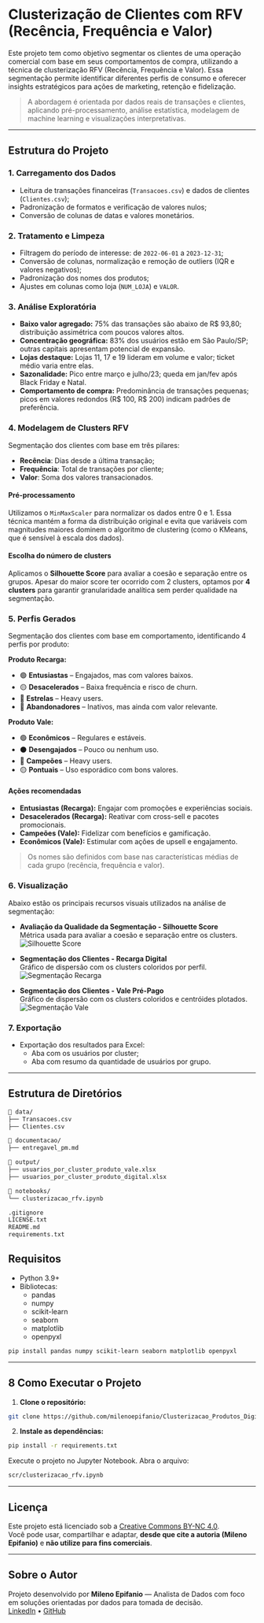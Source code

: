 ﻿# Clusterização de Clientes com RFV (Recência, Frequência e Valor)

Este projeto tem como objetivo segmentar os clientes de uma operação comercial com base em seus comportamentos de compra, utilizando a técnica de clusterização RFV (Recência, Frequência e Valor). Essa segmentação permite identificar diferentes perfis de consumo e oferecer insights estratégicos para ações de marketing, retenção e fidelização.

> A abordagem é orientada por dados reais de transações e clientes, aplicando pré-processamento, análise estatística, modelagem de machine learning e visualizações interpretativas.

---

## Estrutura do Projeto

### 1. **Carregamento dos Dados**
- Leitura de transações financeiras (`Transacoes.csv`) e dados de clientes (`Clientes.csv`);
- Padronização de formatos e verificação de valores nulos;
- Conversão de colunas de datas e valores monetários.

### 2. **Tratamento e Limpeza**
- Filtragem do período de interesse: de `2022-06-01` a `2023-12-31`;
- Conversão de colunas, normalização e remoção de outliers (IQR e valores negativos);
- Padronização dos nomes dos produtos;
- Ajustes em colunas como loja (`NUM_LOJA`) e `VALOR`.

### 3. **Análise Exploratória**
- **Baixo valor agregado:** 75% das transações são abaixo de R$ 93,80; distribuição assimétrica com poucos valores altos.
- **Concentração geográfica:** 83% dos usuários estão em São Paulo/SP; outras capitais apresentam potencial de expansão.
- **Lojas destaque:** Lojas 11, 17 e 19 lideram em volume e valor; ticket médio varia entre elas.
- **Sazonalidade:** Pico entre março e julho/23; queda em jan/fev após Black Friday e Natal.
- **Comportamento de compra:** Predominância de transações pequenas; picos em valores redondos (R$ 100, R$ 200) indicam padrões de preferência.

### 4. Modelagem de Clusters RFV

Segmentação dos clientes com base em três pilares:

- **Recência**: Dias desde a última transação;
- **Frequência**: Total de transações por cliente;
- **Valor**: Soma dos valores transacionados.

#### Pré-processamento
Utilizamos o `MinMaxScaler` para normalizar os dados entre 0 e 1. Essa técnica mantém a forma da distribuição original e evita que variáveis com magnitudes maiores dominem o algoritmo de clustering (como o KMeans, que é sensível à escala dos dados).

#### Escolha do número de clusters
Aplicamos o **Silhouette Score** para avaliar a coesão e separação entre os grupos. Apesar do maior score ter ocorrido com 2 clusters, optamos por **4 clusters** para garantir granularidade analítica sem perder qualidade na segmentação.


### 5. **Perfis Gerados**

Segmentação dos clientes com base em comportamento, identificando 4 perfis por produto:

**Produto Recarga:**
- 🟢 **Entusiastas** – Engajados, mas com valores baixos.
- 🟡 **Desacelerados** – Baixa frequência e risco de churn.
- 🔵 **Estrelas** – Heavy users.
- 🔴 **Abandonadores** – Inativos, mas ainda com valor relevante.

**Produto Vale:**
- 🟢 **Econômicos** – Regulares e estáveis.
- ⚫ **Desengajados** – Pouco ou nenhum uso.
- 🔵 **Campeões** – Heavy users.
- 🟡 **Pontuais** – Uso esporádico com bons valores.

#### Ações recomendadas

- **Entusiastas (Recarga):** Engajar com promoções e experiências sociais.
- **Desacelerados (Recarga):** Reativar com cross-sell e pacotes promocionais.
- **Campeões (Vale):** Fidelizar com benefícios e gamificação.
- **Econômicos (Vale):** Estimular com ações de upsell e engajamento.


> Os nomes são definidos com base nas características médias de cada grupo (recência, frequência e valor).

### 6. **Visualização**

Abaixo estão os principais recursos visuais utilizados na análise de segmentação:

- **Avaliação da Qualidade da Segmentação - Silhouette Score**  
  Métrica usada para avaliar a coesão e separação entre os clusters.  
  ![Silhouette Score](img/Silhouette%20Score.png)

- **Segmentação dos Clientes - Recarga Digital**  
  Gráfico de dispersão com os clusters coloridos por perfil.  
  ![Segmentação Recarga](img/Segmentação%20de%20Clientes%20RECARGA.png)

- **Segmentação dos Clientes - Vale Pré-Pago**  
  Gráfico de dispersão com os clusters coloridos e centróides plotados.  
  ![Segmentação Vale](img/Segmentação%20de%20Clientes%20VALE.png)


### 7. **Exportação**
- Exportação dos resultados para Excel:
  - Aba com os usuários por cluster;
  - Aba com resumo da quantidade de usuários por grupo.

---

## Estrutura de Diretórios

```bash
📁 data/
├── Transacoes.csv
├── Clientes.csv

📁 documentacao/
├── entregavel_pm.md

📁 output/
├── usuarios_por_cluster_produto_vale.xlsx
├── usuarios_por_cluster_produto_digital.xlsx

📁 notebooks/
└── clusterizacao_rfv.ipynb

.gitignore
LICENSE.txt
README.md
requirements.txt
```

## Requisitos

- Python 3.9+
- Bibliotecas:
  - pandas
  - numpy
  - scikit-learn
  - seaborn
  - matplotlib
  - openpyxl

```bash
pip install pandas numpy scikit-learn seaborn matplotlib openpyxl
```

---

## 8 Como Executar o Projeto

1. **Clone o repositório:**
```bash
git clone https://github.com/milenoepifanio/Clusterizacao_Produtos_Digitais.git
```

2. **Instale as dependências:**
```bash
pip install -r requirements.txt
```

Execute o projeto no Jupyter Notebook. Abra o arquivo:
```bash
scr/clusterizacao_rfv.ipynb
```

---

## Licença

Este projeto está licenciado sob a [Creative Commons BY-NC 4.0](https://creativecommons.org/licenses/by-nc/4.0/deed.pt_BR).  
Você pode usar, compartilhar e adaptar, **desde que cite a autoria (Mileno Epifanio)** e **não utilize para fins comerciais**.


---
## Sobre o Autor

Projeto desenvolvido por **Mileno Epifanio** — Analista de Dados com foco em soluções orientadas por dados para tomada de decisão.  
[LinkedIn](https://www.linkedin.com/in/milenoepifanio) • [GitHub](https://github.com/milenoepifanio)
